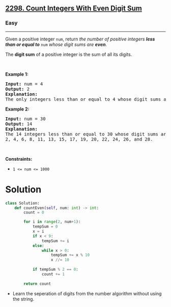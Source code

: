 <h2><a href="https://leetcode.com/problems/count-integers-with-even-digit-sum">2298. Count Integers With Even Digit Sum</a></h2><h3>Easy</h3><hr><p>Given a positive integer <code>num</code>, return <em>the number of positive integers <strong>less than or equal to</strong></em> <code>num</code> <em>whose digit sums are <strong>even</strong></em>.</p>

<p>The <strong>digit sum</strong> of a positive integer is the sum of all its digits.</p>

<p>&nbsp;</p>
<p><strong class="example">Example 1:</strong></p>

<pre>
<strong>Input:</strong> num = 4
<strong>Output:</strong> 2
<strong>Explanation:</strong>
The only integers less than or equal to 4 whose digit sums are even are 2 and 4.    
</pre>

<p><strong class="example">Example 2:</strong></p>

<pre>
<strong>Input:</strong> num = 30
<strong>Output:</strong> 14
<strong>Explanation:</strong>
The 14 integers less than or equal to 30 whose digit sums are even are
2, 4, 6, 8, 11, 13, 15, 17, 19, 20, 22, 24, 26, and 28.
</pre>

<p>&nbsp;</p>
<p><strong>Constraints:</strong></p>

<ul>
	<li><code>1 &lt;= num &lt;= 1000</code></li>
</ul>

# Solution 
```python
class Solution:
    def countEven(self, num: int) -> int:
        count = 0

        for i in range(2, num+1):
            tempSum = 0
            x = i
            if x < 9:
                tempSum += i 
            else:
                while x > 0:
                    tempSum += x % 10
                    x //= 10
            
            if tempSum % 2 == 0:
                count += 1
        
        return count
```

* Learn the seperation of digits from the number algorithm without using the string. 
